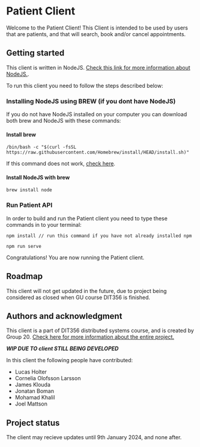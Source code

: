 # Patient Client
Welcome to the Patient Client! This Client is intended to be used by users that are patients, and that will search, book and/or cancel appointments.

## Getting started

This client is written in NodeJS. [Check this link for more information about NodeJS.](https://nodejs.org/en).

To run this client you need to follow the steps described below:

### Installing NodeJS using BREW (if you dont have NodeJS)

If you do not have NodeJS installed on your computer you can download both brew and NodeJS with these commands:

#### Install brew
```
/bin/bash -c "$(curl -fsSL https://raw.githubusercontent.com/Homebrew/install/HEAD/install.sh)"
``````

If this command does not work, [check here](https://brew.sh/).

#### Install NodeJS with brew
```
brew install node
``````


### Run Patient API
In order to build and run the Patient client you need to type these commands in to your terminal:


```
npm install // run this command if you have not already installed npm

npm run serve
```
Congratulations! You are now running the Patient client.
 

## Roadmap
This client will not get updated in the future, due to project being considered as closed when GU course DIT356 is finished.


## Authors and acknowledgment
This client is a part of DIT356 distributed systems course, and is created by Group 20. [Check here for more information about the entire project.](https://git.chalmers.se/courses/dit355/2023/student-teams/dit356-2023-20/group-20-distributed-systems/-/wikis/home)

***WIP DUE TO client STILL BEING DEVELOPED***

In this client the following people have contributed:

- Lucas Holter
- Cornelia Olofsson Larsson
- James Klouda
- Jonatan Boman
- Mohamad Khalil
- Joel Mattson



## Project status
The client may recieve updates until 9th January 2024, and none after.
